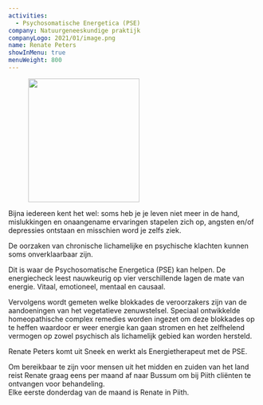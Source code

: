 ```yaml
---
activities:
  - Psychosomatische Energetica (PSE)
company: Natuurgeneeskundige praktijk
companyLogo: 2021/01/image.png
name: Renate Peters
showInMenu: true
menuWeight: 800
---
```


<figure class="alignright is-resized"><img src="https://res.cloudinary.com/piith/image/upload/2020/10/IMG_1861.jpg" alt="" class="wp-image-2708" width="223" height="248"/></figure>

Bijna iedereen kent het wel: soms heb je je leven niet meer in de hand, mislukkingen en onaangename ervaringen stapelen zich op, angsten en/of depressies ontstaan en misschien word je zelfs ziek.

De oorzaken van chronische lichamelijke en psychische klachten kunnen soms onverklaarbaar zijn.

Dit is waar de Psychosomatische Energetica (PSE) kan helpen. De energiecheck leest nauwkeurig op vier verschillende lagen de mate van energie. Vitaal, emotioneel, mentaal en causaal.

Vervolgens wordt gemeten welke blokkades de veroorzakers zijn van de aandoeningen van het vegetatieve zenuwstelsel. Speciaal ontwikkelde homeopathische complex remedies worden ingezet om deze blokkades op te heffen waardoor er weer energie kan gaan stromen en het zelfhelend vermogen op zowel psychisch als lichamelijk gebied kan worden hersteld.

Renate Peters komt uit Sneek en werkt als Energietherapeut met de PSE. 

Om bereikbaar te zijn voor mensen uit het midden en zuiden van het land reist Renate graag eens per maand af naar Bussum om bij Piith cliënten te ontvangen voor behandeling.  
Elke eerste donderdag van de maand is Renate in Piith.

